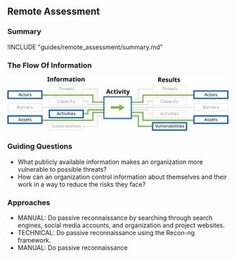 ## Remote Assessment

### Summary

!INCLUDE "guides/remote_assessment/summary.md"

### The Flow Of Information

![Remote Assessment Information Flow](content/images/info_flows/remote_assessment.svg)

### Guiding Questions

* What publicly available information makes an organization more vulnerable to possible threats?
* How can an organization control information about themselves and their work in a way to reduce the risks they face?

### Approaches

* MANUAL: Do passive reconnaissance by searching through search engines, social media accounts, and organization and project websites. 
* TECHNICAL: Do passive reconnaissance using the Recon-ng framework.
* MANUAL: Do passive reconnaissance
